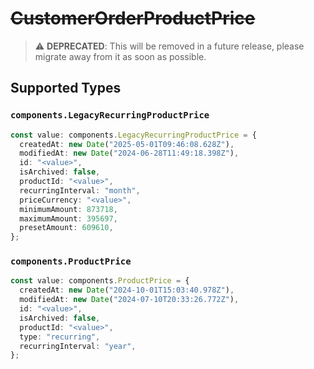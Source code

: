 # ~~CustomerOrderProductPrice~~

> :warning: **DEPRECATED**: This will be removed in a future release, please migrate away from it as soon as possible.


## Supported Types

### `components.LegacyRecurringProductPrice`

```typescript
const value: components.LegacyRecurringProductPrice = {
  createdAt: new Date("2025-05-01T09:46:08.628Z"),
  modifiedAt: new Date("2024-06-28T11:49:18.398Z"),
  id: "<value>",
  isArchived: false,
  productId: "<value>",
  recurringInterval: "month",
  priceCurrency: "<value>",
  minimumAmount: 873718,
  maximumAmount: 395697,
  presetAmount: 609610,
};
```

### `components.ProductPrice`

```typescript
const value: components.ProductPrice = {
  createdAt: new Date("2024-10-01T15:03:40.978Z"),
  modifiedAt: new Date("2024-07-10T20:33:26.772Z"),
  id: "<value>",
  isArchived: false,
  productId: "<value>",
  type: "recurring",
  recurringInterval: "year",
};
```

